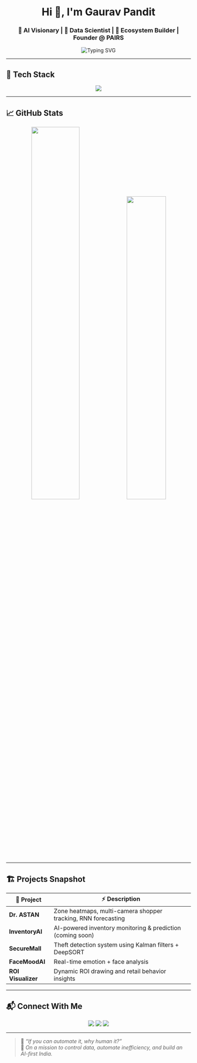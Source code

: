<h1 align="center">Hi 👋, I'm Gaurav Pandit</h1>
<h3 align="center">🚀 AI Visionary | 🧠 Data Scientist | 🎯 Ecosystem Builder | Founder @ PAIRS</h3>

<p align="center">
  <img src="https://readme-typing-svg.herokuapp.com?font=Fira+Code&pause=1000&center=true&width=435&lines=Founder+of+PAIRS+%F0%9F%9A%80;Building+AI+Retail+Ecosystems+%F0%9F%93%88;Dreaming+Big.+Executing+Smart.;India's+Next+AI+Disruptor+%F0%9F%87%AE%F0%9F%87%B3" alt="Typing SVG" />
</p>

---

## 🧰 Tech Stack

<p align="center">
  <img src="https://skillicons.dev/icons?i=python,pytorch,opencv,flask,github,vscode,linux,html,css,js" />
</p>

---

## 📈 GitHub Stats 

<p align="center">
  <img width="51%" src="https://github-readme-stats-git-masterrstaa-rickstaa.vercel.app/api?username=gauravpandit27&show_icons=true&theme=tokyonight&hide_border=true" />
  <img width="46%" src="https://github-readme-stats-git-masterrstaa-rickstaa.vercel.app/api/top-langs/?username=gauravpandit27&layout=compact&theme=tokyonight&hide_border=true" />
</p>

---


## 🏗️ Projects Snapshot

| 🚀 Project      | ⚡ Description |
|----------------|---------------|
| **Dr. ASTAN**  | Zone heatmaps, multi-camera shopper tracking, RNN forecasting |
| **InventoryAI**| AI-powered inventory monitoring & prediction (coming soon) |
| **SecureMall** | Theft detection system using Kalman filters + DeepSORT |
| **FaceMoodAI** | Real-time emotion + face analysis |
| **ROI Visualizer** | Dynamic ROI drawing and retail behavior insights |

---

## 📬 Connect With Me

<p align="center">
  <a href="https://linkedin.com/in/gauravpandit07"><img src="https://img.shields.io/badge/-LinkedIn-0A66C2?style=for-the-badge&logo=linkedin&logoColor=white" /></a>
  <a href="https://github.com/gauravpandit07"><img src="https://img.shields.io/badge/-GitHub-181717?style=for-the-badge&logo=github&logoColor=white" /></a>
  <a href="mailto:gauravpanditoffical@gmail.com"><img src="https://img.shields.io/badge/-Email-D14836?style=for-the-badge&logo=gmail&logoColor=white" /></a>
</p>

---

> 🧠 *“If you can automate it, why human it?”*  
> 💼 *On a mission to control data, automate inefficiency, and build an AI-first India.*
